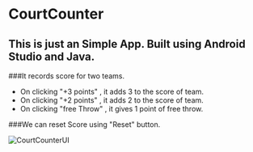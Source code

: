 # CourtCounter

## This is just an Simple App. Built using Android Studio and Java.
###It records score for two teams. 
- On clicking "+3 points" , it adds 3 to the score of team.
- On clicking "+2 points" , it adds 2 to the score of team.
- On clicking "free Throw" , it gives 1 point of free throw.

###We can reset Score using "Reset" button.


![CourtCounterUI](https://user-images.githubusercontent.com/66168002/95298916-74a6b400-089a-11eb-8515-0b03e4a4160b.png)
